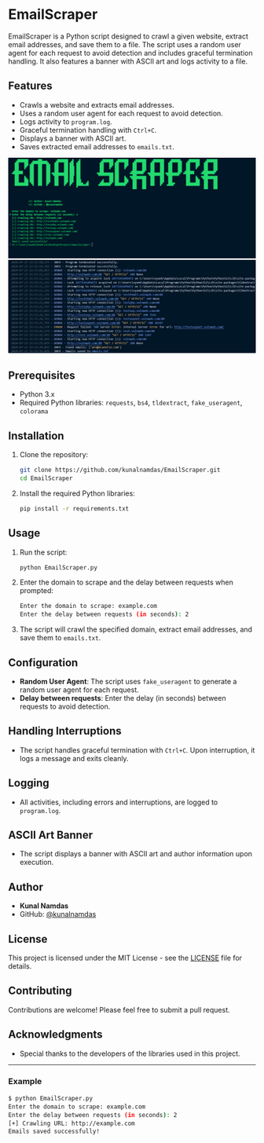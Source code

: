 # EmailScraper

EmailScraper is a Python script designed to crawl a given website, extract email addresses, and save them to a file. The script uses a random user agent for each request to avoid detection and includes graceful termination handling. It also features a banner with ASCII art and logs activity to a file.

## Features

- Crawls a website and extracts email addresses.
- Uses a random user agent for each request to avoid detection.
- Logs activity to `program.log`.
- Graceful termination handling with `Ctrl+C`.
- Displays a banner with ASCII art.
- Saves extracted email addresses to `emails.txt`.

![IPShifter Screenshot](./image1.png)
![IPShifter Screenshot](./image2.png)

## Prerequisites

- Python 3.x
- Required Python libraries: `requests`, `bs4`, `tldextract`, `fake_useragent`, `colorama`

## Installation

1. Clone the repository:
    ```sh
    git clone https://github.com/kunalnamdas/EmailScraper.git
    cd EmailScraper
    ```

2. Install the required Python libraries:
    ```sh
    pip install -r requirements.txt
    ```

## Usage

1. Run the script:
    ```sh
    python EmailScraper.py
    ```

2. Enter the domain to scrape and the delay between requests when prompted:
    ```sh
    Enter the domain to scrape: example.com
    Enter the delay between requests (in seconds): 2
    ```

3. The script will crawl the specified domain, extract email addresses, and save them to `emails.txt`.

## Configuration

- **Random User Agent**: The script uses `fake_useragent` to generate a random user agent for each request.
- **Delay between requests**: Enter the delay (in seconds) between requests to avoid detection.

## Handling Interruptions

- The script handles graceful termination with `Ctrl+C`. Upon interruption, it logs a message and exits cleanly.

## Logging

- All activities, including errors and interruptions, are logged to `program.log`.

## ASCII Art Banner

- The script displays a banner with ASCII art and author information upon execution.

## Author

- **Kunal Namdas**
- GitHub: [@kunalnamdas](https://github.com/kunalnamdas)

## License

This project is licensed under the MIT License - see the [LICENSE](LICENSE) file for details.

## Contributing

Contributions are welcome! Please feel free to submit a pull request.

## Acknowledgments

- Special thanks to the developers of the libraries used in this project.

---

### Example

```sh
$ python EmailScraper.py
Enter the domain to scrape: example.com
Enter the delay between requests (in seconds): 2
[+] Crawling URL: http://example.com
Emails saved successfully!
```
